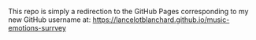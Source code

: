 This repo is simply a redirection to the GitHub Pages corresponding to my new GitHub username at: https://lancelotblanchard.github.io/music-emotions-surrvey
